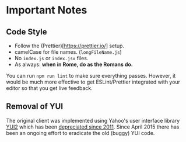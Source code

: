 # Important Notes

## Code Style

-   Follow the (Prettier)[https://prettier.io/] setup.
-   camelCase for file names. (`longFileName.js`)
-   No `index.js` or `index.jsx` files.
-   As always: **when in Rome, do as the Romans do.**

You can run `npm run lint` to make sure everything passes. However, it would be much more effective to get ESLint/Prettier integrated with your editor so that you get live feedback.

## Removal of YUI

The original client was implemented using Yahoo's user interface library [YUI2](http://yui.github.io/yui2/docs/yui_2.9.0/docs/) which has been [depreciated since 2011](http://yuiblog.com/blog/2011/04/13/announcing-yui-2-9-0/). Since April 2015 there has been an ongoing effort to eradicate the old (buggy) YUI code.
